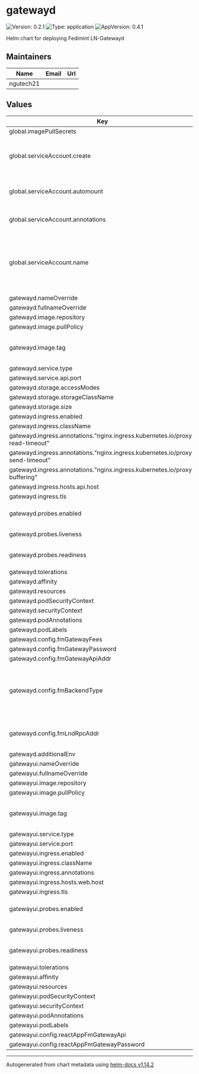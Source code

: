 # gatewayd

![Version: 0.2.1](https://img.shields.io/badge/Version-0.2.1-informational?style=flat-square) ![Type: application](https://img.shields.io/badge/Type-application-informational?style=flat-square) ![AppVersion: 0.4.1](https://img.shields.io/badge/AppVersion-0.4.1-informational?style=flat-square)

Helm chart for deploying Fedimint LN-Gatewayd

## Maintainers

| Name | Email | Url |
| ---- | ------ | --- |
| ngutech21 |  |  |

## Values

| Key | Type | Default | Description |
|-----|------|---------|-------------|
| global.imagePullSecrets | list | `[]` |  |
| global.serviceAccount.create | bool | `false` | Specifies whether a service account should be created |
| global.serviceAccount.automount | bool | `true` | Automatically mount a ServiceAccount's API credentials? |
| global.serviceAccount.annotations | object | `{}` | Annotations to add to the service account |
| global.serviceAccount.name | string | `""` | The name of the service account to use. If not set and create is true, a name is generated using the fullname template |
| gatewayd.nameOverride | string | `""` |  |
| gatewayd.fullnameOverride | string | `""` |  |
| gatewayd.image.repository | string | `"fedimint/gatewayd"` |  |
| gatewayd.image.pullPolicy | string | `"IfNotPresent"` |  |
| gatewayd.image.tag | string | `"v0.4.1"` | Overrides the image tag whose default is the chart appVersion. |
| gatewayd.service.type | string | `"ClusterIP"` |  |
| gatewayd.service.api.port | int | `80` |  |
| gatewayd.storage.accessModes | string | `"ReadWriteOnce"` |  |
| gatewayd.storage.storageClassName | string | `""` |  |
| gatewayd.storage.size | string | `"5Gi"` |  |
| gatewayd.ingress.enabled | bool | `false` |  |
| gatewayd.ingress.className | string | `""` |  |
| gatewayd.ingress.annotations."nginx.ingress.kubernetes.io/proxy-read-timeout" | string | `"3600"` |  |
| gatewayd.ingress.annotations."nginx.ingress.kubernetes.io/proxy-send-timeout" | string | `"3600"` |  |
| gatewayd.ingress.annotations."nginx.ingress.kubernetes.io/proxy-buffering" | string | `"off"` |  |
| gatewayd.ingress.hosts.api.host | string | `"api.gateway.mydomain.com"` |  |
| gatewayd.ingress.tls | list | `[]` |  |
| gatewayd.probes.enabled | bool | `true` | Enable/disable API probes for healthcheck |
| gatewayd.probes.liveness | object | `{"failureThreshold":5,"initialDelaySeconds":21,"periodSeconds":10,"timeoutSeconds":1}` | If pod is starting up/healthy |
| gatewayd.probes.readiness | object | `{"failureThreshold":5,"initialDelaySeconds":5,"successThreshold":2,"timeoutSeconds":1}` | When to expose the pod to the service |
| gatewayd.tolerations | list | `[]` |  |
| gatewayd.affinity | object | `{}` |  |
| gatewayd.resources | object | `{}` |  |
| gatewayd.podSecurityContext | object | `{}` |  |
| gatewayd.securityContext | object | `{}` |  |
| gatewayd.podAnnotations | object | `{}` |  |
| gatewayd.podLabels | object | `{}` |  |
| gatewayd.config.fmGatewayFees | string | `"0,10000"` |  |
| gatewayd.config.fmGatewayPassword | string | `"thereisnosecondbest"` |  |
| gatewayd.config.fmGatewayApiAddr | string | `"http://gateway.mydomain.com"` |  |
| gatewayd.config.fmBackendType | string | `"lnd"` | The type of backend to use on of "lnd","ldk","cln". At the moment only lnd is supported |
| gatewayd.config.fmLndRpcAddr | string | `"https://ln.mydomain.com:10009"` | Address of the LND node that the gatewayd will connect to |
| gatewayd.additionalEnv | string | `nil` |  |
| gatewayui.nameOverride | string | `""` |  |
| gatewayui.fullnameOverride | string | `""` |  |
| gatewayui.image.repository | string | `"fedimintui/gateway-ui"` |  |
| gatewayui.image.pullPolicy | string | `"IfNotPresent"` |  |
| gatewayui.image.tag | string | `"0.4.1"` | Overrides the image tag whose default is the chart appVersion. |
| gatewayui.service.type | string | `"ClusterIP"` |  |
| gatewayui.service.port | int | `80` |  |
| gatewayui.ingress.enabled | bool | `false` |  |
| gatewayui.ingress.className | string | `""` |  |
| gatewayui.ingress.annotations | object | `{}` |  |
| gatewayui.ingress.hosts.web.host | string | `"web.gateway.mydomain.com"` |  |
| gatewayui.ingress.tls | list | `[]` |  |
| gatewayui.probes.enabled | bool | `true` | Enable/disable API probes for healthcheck |
| gatewayui.probes.liveness | object | `{"failureThreshold":5,"initialDelaySeconds":10,"periodSeconds":10,"timeoutSeconds":1}` | If pod is starting up/healthy |
| gatewayui.probes.readiness | object | `{"failureThreshold":5,"initialDelaySeconds":5,"successThreshold":2,"timeoutSeconds":1}` | When to expose the pod to the service |
| gatewayui.tolerations | list | `[]` |  |
| gatewayui.affinity | object | `{}` |  |
| gatewayui.resources | object | `{}` |  |
| gatewayui.podSecurityContext | object | `{}` |  |
| gatewayui.securityContext | object | `{}` |  |
| gatewayui.podAnnotations | object | `{}` |  |
| gatewayui.podLabels | object | `{}` |  |
| gatewayui.config.reactAppFmGatewayApi | string | `"http://gatewayd.fedimint.mydomain.com"` |  |
| gatewayui.config.reactAppFmGatewayPassword | string | `"thereisnosecondbest"` |  |

----------------------------------------------
Autogenerated from chart metadata using [helm-docs v1.14.2](https://github.com/norwoodj/helm-docs/releases/v1.14.2)
